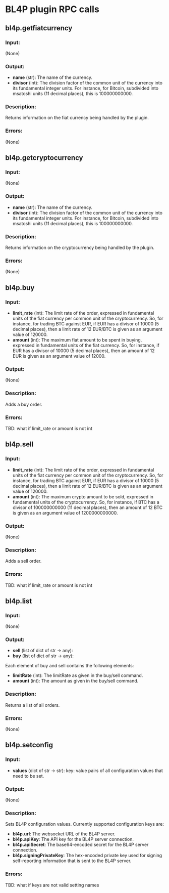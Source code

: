 # BL4P plugin RPC calls

## bl4p.getfiatcurrency

### Input:

(None)

### Output:

* **name** (str):
  The name of the currency.
* **divisor** (int): 
  The division factor of the common unit of the currency into its fundamental
  integer units.
  For instance, for Bitcoin, subdivided into msatoshi units (11 decimal places),
  this is 100000000000.

### Description:

Returns information on the fiat currency being handled by the plugin.

### Errors:

(None)


## bl4p.getcryptocurrency

### Input:

(None)

### Output:

* **name** (str):
  The name of the currency.
* **divisor** (int): 
  The division factor of the common unit of the currency into its fundamental
  integer units.
  For instance, for Bitcoin, subdivided into msatoshi units (11 decimal places),
  this is 100000000000.

### Description:

Returns information on the cryptocurrency being handled by the plugin.

### Errors:

(None)


## bl4p.buy

### Input:

* **limit_rate** (int):
  The limit rate of the order, expressed in fundamental units of the fiat
  currency per common unit of the cryptocurrency.
  So, for instance, for trading BTC against EUR, if EUR has a divisor of
  10000 (5 decimal places), then a limit rate of 12 EUR/BTC is given as an
  argument value of 120000.
* **amount** (int):
  The maximum fiat amount to be spent in buying, expressed in fundamental units
  of the fiat currency.
  So, for instance, if EUR has a divisor of 10000 (5 decimal places), then an
  amount of 12 EUR is given as an argument value of 12000.

### Output:

(None)

### Description:

Adds a buy order.

### Errors:

TBD: what if limit_rate or amount is not int


## bl4p.sell

### Input:

* **limit_rate** (int):
  The limit rate of the order, expressed in fundamental units of the fiat
  currency per common unit of the cryptocurrency.
  So, for instance, for trading BTC against EUR, if EUR has a divisor of
  10000 (5 decimal places), then a limit rate of 12 EUR/BTC is given as an
  argument value of 120000.
* **amount** (int):
  The maximum crypto amount to be sold, expressed in fundamental units
  of the cryptocurrency.
  So, for instance, if BTC has a divisor of 100000000000 (11 decimal places),
  then an amount of 12 BTC is given as an argument value of 1200000000000.

### Output:

(None)

### Description:

Adds a sell order.

### Errors:

TBD: what if limit_rate or amount is not int


## bl4p.list

### Input:

(None)

### Output:

* **sell** (list of dict of str -> any):
* **buy** (list of dict of str -> any):

Each element of buy and sell contains the following elements:

* **limitRate** (int):
  The limitRate as given in the buy/sell command.
* **amount** (int):
  The amount as given in the buy/sell command.

### Description:

Returns a list of all orders.

### Errors:

(None)


## bl4p.setconfig

### Input:

* **values** (dict of str -> str):
  key: value pairs of all configuration values that need to be set.

### Output:

(None)

### Description:

Sets BL4P configuration values.
Currently supported configuration keys are:

* **bl4p.url**: 
  The websocket URL of the BL4P server.
* **bl4p.apiKey**: 
  The API key for the BL4P server connection.
* **bl4p.apiSecret**: 
  The base64-encoded secret for the BL4P server connection.
* **bl4p.signingPrivateKey**: 
  The hex-encoded private key used for signing self-reporting information that
  is sent to the BL4P server.

### Errors:

TBD: what if keys are not valid setting names


